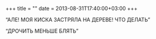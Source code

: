 +++
title = ""
date = 2013-08-31T17:40:00+03:00
+++

“АЛЕ! МОЯ КИСКА ЗАСТРЯЛА НА ДЕРЕВЕ! ЧТО ДЕЛАТЬ”


“ДРОЧИТЬ МЕНЬШЕ БЛЯТЬ”


